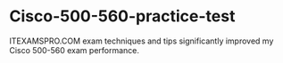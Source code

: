# Cisco-500-560-practice-test
ITEXAMSPRO.COM exam techniques and tips significantly improved my Cisco 500-560 exam performance.
